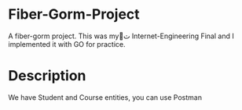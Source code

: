 # Fiber-Gorm-Project
A fiber-gorm project. This was myِث Internet-Engineering Final and I implemented it with GO for practice.

# Description
We have Student and Course entities, you can use Postman 
